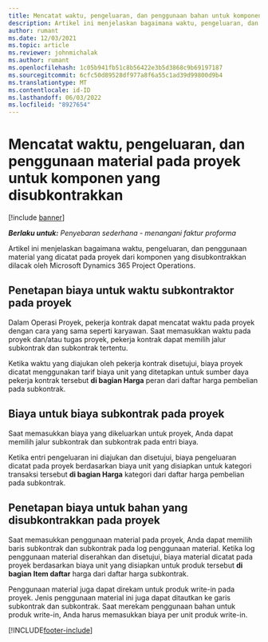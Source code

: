 ```yaml
---
title: Mencatat waktu, pengeluaran, dan penggunaan bahan untuk komponen subkontrak
description: Artikel ini menjelaskan bagaimana waktu, pengeluaran, dan penggunaan material yang dicatat pada proyek dari komponen yang disubkontrakkan dilacak oleh Microsoft Dynamics 365 Project Operations.
author: rumant
ms.date: 12/03/2021
ms.topic: article
ms.reviewer: johnmichalak
ms.author: rumant
ms.openlocfilehash: 1c05b941fb51c8b56422e3b5d3868c9b69197187
ms.sourcegitcommit: 6cfc50d89528df977a8f6a55c1ad39d99800d9b4
ms.translationtype: MT
ms.contentlocale: id-ID
ms.lasthandoff: 06/03/2022
ms.locfileid: "8927654"
---
```

# <a name="recording-time-expenses-and-material-usage-on-projects-for-subcontracted-components"></a>Mencatat waktu, pengeluaran, dan penggunaan material pada proyek untuk komponen yang disubkontrakkan

[!include [banner](../../includes/dataverse-preview.md)]

_**Berlaku untuk:** Penyebaran sederhana - menangani faktur proforma_

Artikel ini menjelaskan bagaimana waktu, pengeluaran, dan penggunaan material yang dicatat pada proyek dari komponen yang disubkontrakkan dilacak oleh Microsoft Dynamics 365 Project Operations.

## <a name="costing-for-subcontractor-time-on-projects"></a>Penetapan biaya untuk waktu subkontraktor pada proyek
Dalam Operasi Proyek, pekerja kontrak dapat mencatat waktu pada proyek dengan cara yang sama seperti karyawan. Saat memasukkan waktu pada proyek dan/atau tugas proyek, pekerja kontrak dapat memilih jalur subkontrak dan subkontrak tertentu.

Ketika waktu yang diajukan oleh pekerja kontrak disetujui, biaya proyek dicatat menggunakan tarif biaya unit yang ditetapkan untuk sumber daya pekerja kontrak tersebut **di bagian Harga** peran dari daftar harga pembelian pada subkontrak.

## <a name="costing-for-subcontracted-expenses-on-projects"></a>Biaya untuk biaya subkontrak pada proyek
Saat memasukkan biaya yang dikeluarkan untuk proyek, Anda dapat memilih jalur subkontrak dan subkontrak pada entri biaya. 

Ketika entri pengeluaran ini diajukan dan disetujui, biaya pengeluaran dicatat pada proyek berdasarkan biaya unit yang disiapkan untuk kategori transaksi tersebut **di bagian Harga** kategori dari daftar harga pembelian pada subkontrak.

## <a name="costing-for-subcontracted-materials-on-projects"></a>Penetapan biaya untuk bahan yang disubkontrakkan pada proyek
Saat memasukkan penggunaan material pada proyek, Anda dapat memilih baris subkontrak dan subkontrak pada log penggunaan material. Ketika log penggunaan material diserahkan dan disetujui, biaya material dicatat pada proyek berdasarkan biaya unit yang disiapkan untuk produk tersebut **di bagian Item daftar** harga dari daftar harga subkontrak.

Penggunaan material juga dapat direkam untuk produk write-in pada proyek. Jenis penggunaan material ini juga dapat ditautkan ke garis subkontrak dan subkontrak. Saat merekam penggunaan bahan untuk produk write-in, Anda harus memasukkan biaya per unit produk write-in. 


[!INCLUDE[footer-include](../../includes/footer-banner.md)]
